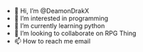 - 👋 Hi, I’m @DeamonDrakX
- 👀 I’m interested in programming
- 🌱 I’m currently learning python
- 💞️ I’m looking to collaborate on RPG Thing
- 📫 How to reach me email 

<!---
DeamonDrakX/DeamonDrakX is a ✨ special ✨ repository because its `README.md` (this file) appears on your GitHub profile.
You can click the Preview link to take a look at your changes.
--->
